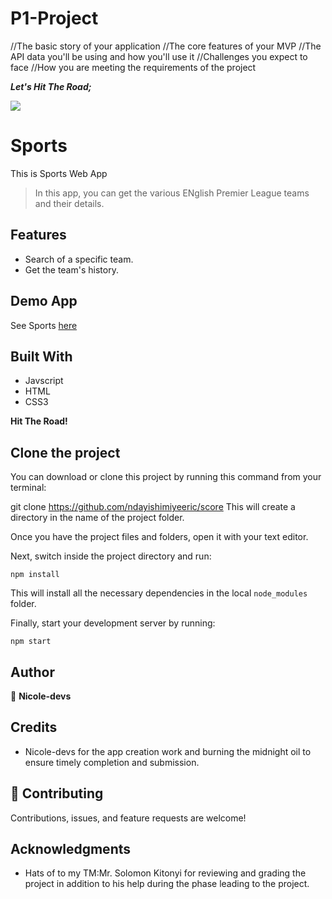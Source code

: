# P1-Project
//The basic story of your application
//The core features of your MVP
//The API data you'll be using and how you'll use it
//Challenges you expect to face
//How you are meeting the requirements of the project

_**Let's Hit The Road;**_

![](https://img.shields.io/badge/Microverse-blueviolet)

# Sports

This is Sports Web App

> In this app, you can get the various ENglish Premier League teams and their details.

## Features

- Search of a specific team.
- Get the team's history.

## Demo App

See Sports [here](https://nderic-score.netlify.app/)

<!-- ## Video

See Video [here](https://www.loom.com/share/0c8bd4fd4d5745e6837cd1706ac79a78)
 -->
## Built With

- Javscript
- HTML
- CSS3

**Hit The Road!**
## Clone the project

You can download or clone this project by running this command from your terminal:

git clone https://github.com/ndayishimiyeeric/score
This will create a directory in the name of the project folder.

Once you have the project files and folders, open it with your text editor.

Next, switch inside the project directory and run:

```
npm install
```

This will install all the necessary dependencies in the local `node_modules` folder.

Finally, start your development server by running:

```
npm start
```

## Author

👤 **Nicole-devs**

## Credits

- Nicole-devs for the app creation work and burning the midnight oil to ensure timely completion and submission. 

## 🤝 Contributing

Contributions, issues, and feature requests are welcome!

## Acknowledgments

- Hats of to my TM:Mr. Solomon Kitonyi for reviewing and grading the project in addition to his help during the phase leading to the project.


